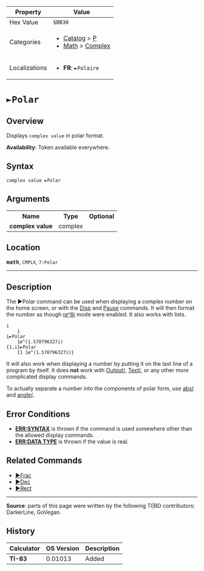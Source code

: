 | Property      | Value |
|---------------|-------|
| Hex Value     | `$BB30`|
| Categories    | <ul><li>[Catalog](<../categories/Catalog.md>) > [P](<../categories/Catalog.md#P>)</li><li>[Math](<../categories/Math.md>) > [Complex](<../categories/Math.md#Complex>)</li></ul> |
| Localizations | <ul><li><b>FR</b>: `►Polaire`</li></ul> |

# `►Polar`

## Overview
Displays `complex value` in polar format.


<b>Availability</b>: Token available everywhere.

## Syntax
`complex value ►Polar`

## Arguments
<table>
<tr><th>Name</th><th>Type</th><th>Optional</th></tr>

<tr><td><b>complex value</b></td><td>complex</td><td></td></tr>

</table>

## Location
<tt><kbd><b>math</b></kbd></tt>, `CMPLX`, `7:Polar`
<hr>

## Description

The ►Polar command can be used when displaying a complex number on the home screen, or with the [Disp](Disp.md) and [Pause](Pause.md) commands. It will then format the number as though [r𝑒^θ𝑖](re-thetai) mode were enabled. It also works with lists.

```ti-basic
i
    i
i►Polar
    1𝑒^(1.570796327i)
{1,i}►Polar
    {1 1𝑒^(1.570796327i)}
```

It will also work when displaying a number by putting it on the last line of a program by itself. It does **not** work with [Output(](Output\(.md), [Text(](Text\(.md), or any other more complicated display commands.

To actually separate a number into the components of polar form, use [abs(](abs\(.md) and [angle(](angle\(.md).

## Error Conditions

*   **[ERR:SYNTAX](errors#syntax)** is thrown if the command is used somewhere other than the allowed display commands.
*   **[ERR:DATA TYPE](errors#datatype)** is thrown if the value is real.

## Related Commands

*   [►Frac](►Frac.md)
*   [►Dec](►Dec.md)
*   [►Rect](►Rect.md)

* * *

**Source**: parts of this page were written by the following TI|BD contributors: DarkerLine, GoVegan.

## History
| Calculator | OS Version | Description |
|------------|------------|-------------|
| <b>TI-83</b> | 0.01013 | Added |


